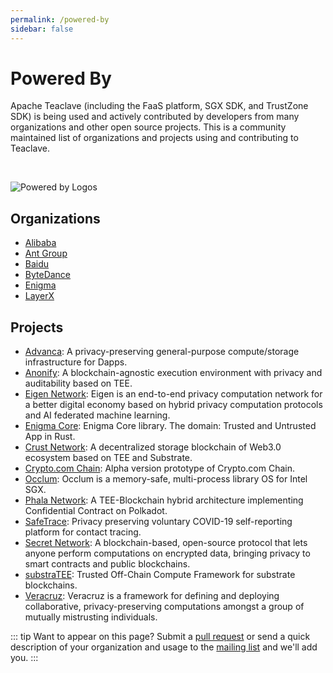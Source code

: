 ```yaml
---
permalink: /powered-by
sidebar: false
---
```


# Powered By

Apache Teaclave (including the FaaS platform, SGX SDK, and TrustZone SDK) is
being used and actively contributed by developers from many organizations and
other open source projects. This is a community maintained list of organizations
and projects using and contributing to Teaclave.

<br/>

![Powered by Logos](~@assets/powered-by-logos.png)

## Organizations

  - [Alibaba](https://www.alibabagroup.com/)
  - [Ant Group](https://www.antgroup.com/en)
  - [Baidu](https://www.baidu.com/)
  - [ByteDance](https://www.bytedance.com/)
  - [Enigma](https://www.enigma.co/)
  - [LayerX](https://layerx.co.jp/)

## Projects

  - [Advanca](https://github.com/advanca/advanca): A privacy-preserving
    general-purpose compute/storage infrastructure for Dapps.
  - [Anonify](https://github.com/LayerXcom/anonify): A blockchain-agnostic
    execution environment with privacy and auditability based on TEE.
  - [Eigen Network](https://github.com/ieigen/ieigen): Eigen is an end-to-end
    privacy computation network for a better digital economy based on hybrid
    privacy computation protocols and AI federated machine learning.
  - [Enigma Core](https://github.com/enigmampc/enigma-core): Enigma Core
    library. The domain: Trusted and Untrusted App in Rust.
  - [Crust Network](https://github.com/crustio/crust-sworker-teaclave): A
    decentralized storage blockchain of Web3.0 ecosystem based on TEE and
    Substrate.
  - [Crypto.com Chain](https://github.com/crypto-com/chain): Alpha version
    prototype of Crypto.com Chain.
  - [Occlum](https://github.com/occlum/occlum): Occlum is a memory-safe,
    multi-process library OS for Intel SGX.
  - [Phala Network](https://github.com/Phala-Network/phala-blockchain):
    A TEE-Blockchain hybrid architecture implementing Confidential Contract on
    Polkadot.
  - [SafeTrace](https://github.com/enigmampc/SafeTrace): Privacy preserving
    voluntary COVID-19 self-reporting platform for contact tracing.
  - [Secret Network](https://github.com/enigmampc/SecretNetwork): A
    blockchain-based, open-source protocol that lets anyone perform computations
    on encrypted data, bringing privacy to smart contracts and public
    blockchains.
  - [substraTEE](https://github.com/scs/substraTEE): Trusted Off-Chain Compute
    Framework for substrate blockchains.
  - [Veracruz](https://github.com/veracruz-project/veracruz): Veracruz is a
    framework for defining and deploying collaborative, privacy-preserving
    computations amongst a group of mutually mistrusting individuals.

::: tip Want to appear on this page?
Submit a [pull request](https://github.com/apache/incubator-teaclave-website/edit/master/site/powered-by.md)
or send a quick description of your organization and usage
to the [mailing list](/community/#mailing-lists) and we'll add you.
:::
